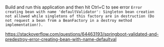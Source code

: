 Build and run this application and then hit Ctrl+C to see error
```Error creating bean with name 'defaultValidator': Singleton bean creation not allowed while singletons of this factory are in destruction (Do not request a bean from a BeanFactory in a destroy method implementation!).```

https://stackoverflow.com/questions/64463193/springboot-validated-and-predestroy-error-creating-bean-with-name-defaultval
